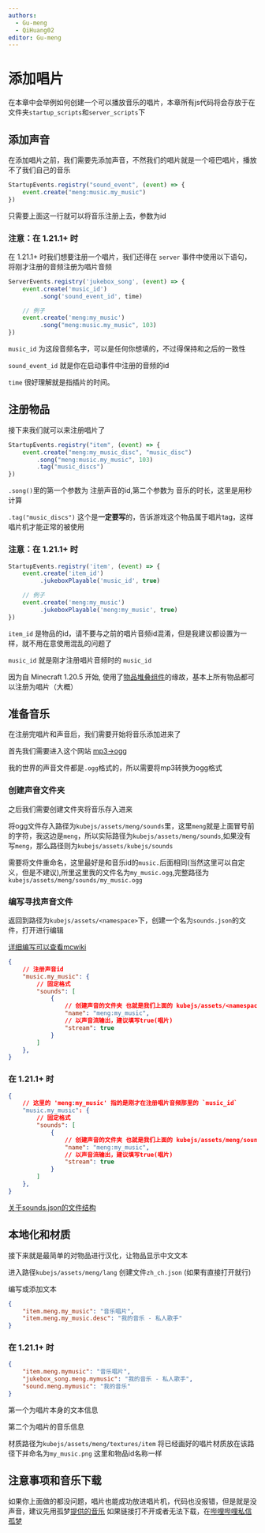 ```yaml
---
authors:
  - Gu-meng
  - QiHuang02
editor: Gu-meng
---
```

# 添加唱片

在本章中会举例如何创建一个可以播放音乐的唱片，本章所有js代码将会存放于在文件夹`startup_scripts`和`server_scripts`下

## 添加声音

在添加唱片之前，我们需要先添加声音，不然我们的唱片就是一个哑巴唱片，播放不了我们自己的音乐

```js
StartupEvents.registry("sound_event", (event) => {
    event.create("meng:music.my_music")
})
```

只需要上面这一行就可以将音乐注册上去，参数为id

### 注意：在 1.21.1+ 时

在 1.21.1+ 时我们想要注册一个唱片，我们还得在 `server` 事件中使用以下语句，将刚才注册的音频注册为唱片音频

```js
ServerEvents.registry('jukebox_song', (event) => {
    event.create('music_id')
         .song('sound_event_id', time)

    // 例子
    event.create('meng:my_music')
         .song("meng:music.my_music", 103)
})
```

`music_id` 为这段音频名字，可以是任何你想填的，不过得保持和之后的一致性

`sound_event_id` 就是你在启动事件中注册的音频的id

`time` 很好理解就是指插片的时间。

## 注册物品

接下来我们就可以来注册唱片了

```js
StartupEvents.registry("item", (event) => {
    event.create("meng:my_music_disc", "music_disc")
        .song("meng:music.my_music", 103)
        .tag("music_discs")
})
```

`.song()`里的第一个参数为 注册声音的id,第二个参数为 音乐的时长，这里是用秒计算

`.tag("music_discs")` 这个是**一定要写**的，告诉游戏这个物品属于唱片tag，这样唱片机才能正常的被使用

### 注意：在 1.21.1+ 时

```js
StartupEvents.registry('item', (event) => {
    event.create('item_id')
         .jukeboxPlayable('music_id', true)

    // 例子
    event.create('meng:my_music')
         .jukeboxPlayable('meng:my_music', true)
})
```

`item_id` 是物品的id，请不要与之前的唱片音频id混淆，但是我建议都设置为一样，就不用在意使用混乱的问题了

`music_id` 就是刚才注册唱片音频时的 `music_id`

因为自 Minecraft 1.20.5 开始, 使用了[物品堆叠组件](https://minecraft.wiki/w/Data_component_format)的缘故，基本上所有物品都可以注册为唱片（大概）

## 准备音乐

在注册完唱片和声音后，我们需要开始将音乐添加进来了

首先我们需要进入这个网站 [mp3->ogg](https://audio.online-convert.com/convert-to-ogg)

我的世界的声音文件都是`.ogg`格式的，所以需要将mp3转换为ogg格式

### 创建声音文件夹

之后我们需要创建文件夹将音乐存入进来

将ogg文件存入路径为`kubejs/assets/meng/sounds`里，这里`meng`就是上面冒号前的字符，我这边是`meng`，所以实际路径为`kubejs/assets/meng/sounds`,如果没有写`meng`，那么路径则为`kubejs/assets/kubejs/sounds`

需要将文件重命名，这里最好是和音乐id的`music.`后面相同(当然这里可以自定义，但是不建议),所里这里我的文件名为`my_music.ogg`,完整路径为`kubejs/assets/meng/sounds/my_music.ogg`

### 编写寻找声音文件

返回到路径为`kubejs/assets/<namespace>`下，创建一个名为`sounds.json`的文件，打开进行编辑

[详细编写可以查看mcwiki](https://zh.minecraft.wiki/w/Sounds.json?variant=zh-cn)

```json
{
    // 注册声音id
    "music.my_music": {
        // 固定格式
        "sounds": [
            {
                // 创建声音的文件夹 也就是我们上面的 kubejs/assets/<namespace>/sounds
                "name": "meng:my_music",
                // 以声音流输出，建议填写true(唱片)
                "stream": true
            }
        ]
    },
}
```

### 在 1.21.1+ 时

```json
{
    // 这里的 'meng:my_music' 指的是刚才在注册唱片音频那里的 `music_id`
    "music.my_music": {
        // 固定格式
        "sounds": [
            {
                // 创建声音的文件夹 也就是我们上面的 kubejs/assets/meng/sounds
                "name": "meng:my_music",
                // 以声音流输出，建议填写true(唱片)
                "stream": true
            }
        ]
    },
}
```

[关于sounds.json的文件结构](../../../Digression/SoundsJson)

## 本地化和材质

接下来就是最简单的对物品进行汉化，让物品显示中文文本

进入路径`kubejs/assets/meng/lang` 创建文件`zh_ch.json` (如果有直接打开就行)

编写或添加文本

```json
{
    "item.meng.my_music": "音乐唱片",
    "item.meng.my_music.desc": "我的音乐 - 私人歌手"
}
```

### 在 1.21.1+ 时

```json
{
    "item.meng.mymusic": "音乐唱片",
    "jukebox_song.meng.mymusic": "我的音乐 - 私人歌手",
    "sound.meng.mymusic": "我的音乐"
}
```

第一个为唱片本身的文本信息

第二个为唱片的音乐信息

材质路径为`kubejs/assets/meng/textures/item` 将已经画好的唱片材质放在该路径下并命名为`my_music.png` 这里和物品id名称一样

## 注意事项和音乐下载

如果你上面做的都没问题，唱片也能成功放进唱片机，代码也没报错，但是就是没声音，建议先用孤梦[提供的音乐](https://gitee.com/gumengmengs/kubejs-course/blob/main/files/my_music.ogg) 如果链接打不开或者无法下载，在[哔哩哔哩私信孤梦](https://space.bilibili.com/16632546)
